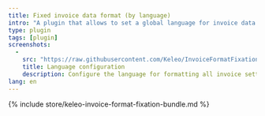 ```yaml
---
title: Fixed invoice data format (by language)
intro: "A plugin that allows to set a global language for invoice data formats"
type: plugin
tags: [plugin]
screenshots:
  - 
    src: "https://raw.githubusercontent.com/Keleo/InvoiceFormatFixationBundle/main/screenshot.png"
    title: Language configuration
    description: Configure the language for formatting all invoice settings 
lang: en
---
```


{% include store/keleo-invoice-format-fixation-bundle.md %}

